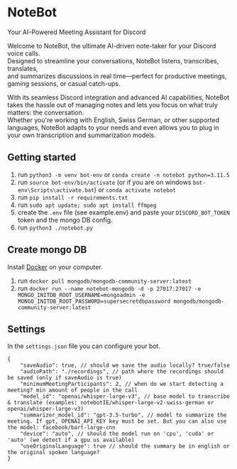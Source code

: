 # NoteBot
Your AI-Powered Meeting Assistant for Discord  

Welcome to NoteBot, the ultimate AI-driven note-taker for your Discord voice calls.  
Designed to streamline your conversations, NoteBot listens, transcribes, translates,   
and summarizes discussions in real time—perfect for productive meetings, gaming sessions, or casual catch-ups.

With its seamless Discord integration and advanced AI capabilities, NoteBot takes the hassle out of managing notes and lets you focus on what truly matters: the conversation.  
Whether you're working with English, Swiss German, or other supported languages, NoteBot adapts to your needs and even allows you to plug in your own transcription and summarization models.

## Getting started
1. run `python3 -m venv bot-env` or `conda create -n notebot python=3.11.5`
2. run `source bot-env/bin/activate` (or if you are on windows `bot-env\Scripts\activate.bat`) or `conda activate notebot`
3. run `pip install -r requirements.txt`
4. run `sudo apt update; sudo apt install ffmpeg`
5. create the `.env` file (see example.env) and paste your `DISCORD_BOT_TOKEN` token and the mongo DB config.
6. run `python3 ./notebot.py`

## Create mongo DB
Install [Docker]([https://www.docker.com/) on your computer.
1. run `docker pull mongodb/mongodb-community-server:latest`
2. run `docker run --name notebot-mongodb -d -p 27017:27017 -e MONGO_INITDB_ROOT_USERNAME=mongoadmin -e MONGO_INITDB_ROOT_PASSWORD=supersecretdbpassword mongodb/mongodb-community-server:latest`

## Settings
In the `settings.json` file you can configure your bot.
```
{
    "saveAudio": true, // should we save the audio locally? true/false
    "audioPath": "./recordings", // path where the recordings should be saved (only if saveAudio is true)
    "minimumMeetingParticipants": 2, // when do we start detecting a meeting? min amount of people in the call
    "model_id": "openai/whisper-large-v3", // base model to transcribe & translate (examples: notebotIE/whisper-large-v2-swiss-german or openai/whisper-large-v3)
    "summarizer_model_id": "gpt-3.5-turbo", // model to summarize the meeting. If gpt, OPENAI_API_KEY key must be set. But you can also use the model: facebook/bart-large-cnn
    "device": "auto", // should the model run on 'cpu', 'cuda' or 'auto' (we detect if a gpu us available)
    "useOriginalLanguage": true // should the summary be in english or the original spoken language?
}
```